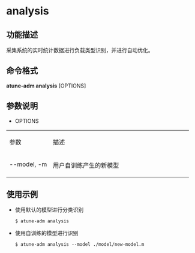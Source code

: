 # analysis<a name="ZH-CN_TOPIC_0213225932"></a>

## 功能描述<a name="section124121426195015"></a>

采集系统的实时统计数据进行负载类型识别，并进行自动优化。

## 命令格式<a name="section1019897115110"></a>

**atune-adm analysis**  \[OPTIONS\]

## 参数说明<a name="section16755152320311"></a>

-   OPTIONS

<a name="table531317574132"></a>
<table><tbody><tr id="row1031310575137"><td class="cellrowborder" valign="top" width="23.87%"><p id="p6313115718133"><a name="p6313115718133"></a><a name="p6313115718133"></a>参数</p>
</td>
<td class="cellrowborder" valign="top" width="76.13%"><p id="p16313157141312"><a name="p16313157141312"></a><a name="p16313157141312"></a>描述</p>
</td>
</tr>
<tr id="row7313105711139"><td class="cellrowborder" valign="top" width="23.87%"><p id="p203141657131315"><a name="p203141657131315"></a><a name="p203141657131315"></a>--model, -m</p>
</td>
<td class="cellrowborder" valign="top" width="76.13%"><p id="p13141157151316"><a name="p13141157151316"></a><a name="p13141157151316"></a>用户自训练产生的新模型</p>
</td>
</tr>
</tbody>
</table>

## 使用示例<a name="section5961238145111"></a>

-   使用默认的模型进行分类识别

    ```
    $ atune-adm analysis
    ```

-   使用自训练的模型进行识别

    ```
    $ atune-adm analysis --model ./model/new-model.m
    ```



